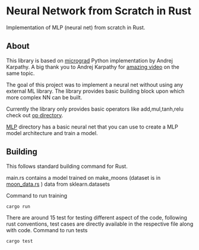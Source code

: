 # Neural Network from Scratch in Rust
Implementation of MLP (neural net) from scratch in Rust.

## About
This library is based on [micrograd](https://github.com/karpathy/micrograd/tree/master/micrograd) Python implementation by Andrej Karpathy. A big thank you to Andrej Karpathy for [amazing video](https://youtu.be/VMj-3S1tku0) on the same topic.

The goal of this project was to implement a neural net without using any external ML library.
The library provides basic building block upon which more complex NN can be built.

Currently the library only provides basic operators like add,mul,tanh,relu check out [op directory](https://github.com/iyersathya/rust_nn/tree/main/nn/src/ops).

[MLP](https://github.com/iyersathya/rust_nn/tree/main/nn/src/mlp) directory has a basic neural net that you can use to create a MLP model architecture and train a model.

## Building
This follows standard building command for Rust.

main.rs contains a model trained on make_moons (dataset is in [moon_data.rs](https://github.com/iyersathya/rust_nn/blob/main/nn_test/src/moon_data.rs) ) data from sklearn.datasets

Command to run training
```
cargo run
```

There are around 15 test for testing different aspect of the code, following rust conventions, test cases are directly available in the respective file along with code.
Command to run tests

```
cargo test
```



